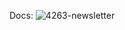 Docs: <link>
![4263-newsletter](https://cdn.gemthemes.net/production/images/admin/269930e6-cde3-4295-a56f-80d8067ef845.png)